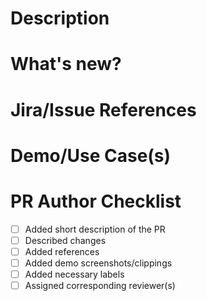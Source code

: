 <!--
    Thanks for contributing to MaheshDurgaHasanSajja/Online-Exam repository.
    To make sure this PR is easily processed, we will need you to fill in some
    details below. 

    Leverage GitHub Markdown syntax. For further details, visit https://guides.github.com/features/mastering-markdown/

    Naming your branches:

    Branch names must contain the following elements:
    - type of change, i.e. bug, feature, config-change, refactor, etc.
    - JIRA task id
    - short description (hyphen separated)

    For example: bug/JIRA-123/this-fixes-a-bug
 -->

# Description

<!--
    Make sure your title describes why this PR exists in few simple words and 
    keep this description short to 1-2 lines
-->





# What's new?

<!--
    Add more details of what's changing in this PR. 
    This will help reviewer(s) get a gist of what they're about to deal with.
-->




# Jira/Issue References

<!--
    If this PR is part of a Jira ticket or a GitHub Issue, please mention the 
    ticket here for the reference of the reviewer(s)
-->






# Demo/Use Case(s)

<!--
    Add short clips of screen recording or screenshots to highlight the changes
    you're about to add once this PR is merged.
-->






<!--
    Last, but not the least, assign necessary Labels to the PR
    Pick from the set of available labels or create a new one if none of them matches your requirement.
    Choose atleast one from 
    - Ready for Review
    - WIP
    - don't merge

    Pick corresponding reviewer(s) from list of contributors.
-->

# PR Author Checklist

<!--
    To complete the below checklist, replace [ ] with [x].
    Example:
    - [ ] I've read the Terms & Conditions
    - [x] I've read the Terms & Conditions
-->

- [ ] Added short description of the PR
- [ ] Described changes
- [ ] Added references
- [ ] Added demo screenshots/clippings
- [ ] Added necessary labels
- [ ] Assigned corresponding reviewer(s)

<!--
    If you still think this PR is not yet ready to be assigned to reviewer(s), "Create a Draft PR". 
    https://docs.github.com/en/github/collaborating-with-pull-requests/proposing-changes-to-your-work-with-pull-requests/changing-the-stage-of-a-pull-request
-->

<!--
    Notes to reviewers:
    If any PR doesn't match the above mentioned, please feel free to reject the PR.
-->

